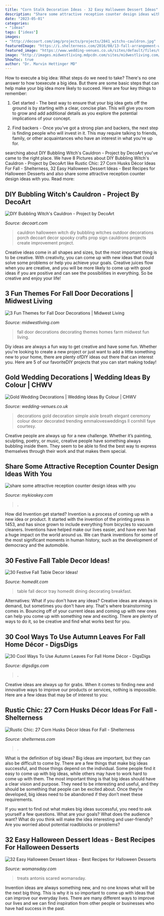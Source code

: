 ```yaml
---
title: "Corn Stalk Decoration Ideas - 32 Easy Halloween Dessert Ideas"
description: "Share some attractive reception counter design ideas with you"
date: "2023-05-01"
categories:
- "ideas"
tags: ["ideas"]
images:
- "http://decoart.com/img/projects/projects/2841_witchs-cauldron.jpg"
featuredImage: "https://i.shelterness.com/2016/08/13-fall-arrangement-with-pumpkins-gourds-hay-and-corn-stalks.jpg"
featured_image: "https://www.wedding-venues.co.uk/sites/default/files/Gold-Wedding-Decorations-fayecornhillphotography.jpg"
image: "http://images.midwestliving.mdpcdn.com/sites/midwestliving.com/files/styles/slide/public/101655520v2.jpg?itok=DIpe0QjN"
ShowToc: true
author: "Dr. Marvin Hettinger MD"
---
```



How to execute a big idea: What steps do we need to take?
There's no one answer to how toexecute a big idea. But there are some basic steps that can help make your big idea more likely to succeed. Here are four key things to remember: 
1. Get started - The best way to ensure that your big idea gets off the ground is by starting with a clear, concise plan. This will give you room to grow and add additional details as you explore the potential implications of your concept. 

2. Find backers - Once you've got a strong plan and backers, the next step is finding people who will invest in it. This may require talking to friends, family, or other acquaintances who have an interest in what you're up for.

	

		
searching about DIY Bubbling Witch&#039;s Cauldron - Project by DecoArt you've came to the right place. We have 8 Pictures about DIY Bubbling Witch&#039;s Cauldron - Project by DecoArt like Rustic Chic: 27 Corn Husks Décor Ideas For Fall - Shelterness, 32 Easy Halloween Dessert Ideas - Best Recipes for Halloween Desserts and also share some attractive reception counter design ideas with you. Read more:
		
    
## DIY Bubbling Witch&#039;s Cauldron - Project By DecoArt

<img loading=lazy src="http://decoart.com/img/projects/projects/2841_witchs-cauldron.jpg" onerror="this.onerror=null;this.src='https://tse2.mm.bing.net/th?id=OIP.cBkhU1AoMs2FH_WopZ31IwHaIY&amp;pid=15.1';" alt="DIY Bubbling Witch&#039;s Cauldron - Project by DecoArt">

_Source: decoart.com_

>cauldron halloween witch diy bubbling witches outdoor decorations porch decoart decor spooky crafts prop sign cauldrons projects create improvement project. 

	

Creative ideas come in all shapes and sizes, but the most important thing is to be creative. With creativity, you can come up with new ideas that could solve some problems or help you achieve your goals. Creative juices flow when you are creative, and you will be more likely to come up with good ideas if you are positive and can see the possibilities in everything. So be creative and enjoy your life!

    
## 3 Fun Themes For Fall Door Decorations | Midwest Living

<img loading=lazy src="http://images.midwestliving.mdpcdn.com/sites/midwestliving.com/files/styles/slide/public/101655520v2.jpg?itok=DIpe0QjN" onerror="this.onerror=null;this.src='https://tse2.mm.bing.net/th?id=OIP.FiW-szRIvjHAFnzs33XNygHaKG&amp;pid=15.1';" alt="3 Fun Themes for Fall Door Decorations | Midwest Living">

_Source: midwestliving.com_

>fall door decorations decorating themes homes farm midwest fun living. 

	

Diy ideas are always a fun way to get creative and have some fun. Whether you're looking to create a new project or just want to add a little something new to your home, there are plenty ofDIY ideas out there that can interest you. Here are 5 of our favoriteDIY projects that you can start making today!

    
## Gold Wedding Decorations | Wedding Ideas By Colour | CHWV

<img loading=lazy src="https://www.wedding-venues.co.uk/sites/default/files/Gold-Wedding-Decorations-fayecornhillphotography.jpg" onerror="this.onerror=null;this.src='https://tse2.mm.bing.net/th?id=OIP.1mClfZonftwSKgGP_H0ycQHaLF&amp;pid=15.1';" alt="Gold Wedding Decorations | Wedding Ideas By Colour | CHWV">

_Source: wedding-venues.co.uk_

>decorations gold decoration simple aisle breath elegant ceremony colour decor decorated trending emmalovesweddings ll cornhill faye courtesy. 

	

Creative people are always up for a new challenge. Whether it’s painting, sculpting, poetry, or music, creative people have something always bubbling inside them. They seem to be able to find the best way to express themselves through their work and that makes them special.

    
## Share Some Attractive Reception Counter Design Ideas With You

<img loading=lazy src="https://www.mykioskey.com/wp-content/uploads/2019/12/10-1500x750.jpg" onerror="this.onerror=null;this.src='https://tse1.mm.bing.net/th?id=OIP.M49x2RUHYSnIpcAnUS9j3wHaDt&amp;pid=15.1';" alt="share some attractive reception counter design ideas with you">

_Source: mykioskey.com_

>. 

	

How did Invention get started?
Invention is a process of coming up with a new idea or product. It started with the invention of the printing press in 1453, and has since grown to include everything from bicycles to vacuum cleaners. Inventions have helped make our lives easier, and have even had a huge impact on the world around us. We can thank inventions for some of the most significant moments in human history, such as the development of democracy and the automobile.

    
## 30 Festive Fall Table Decor Ideas!

<img loading=lazy src="http://cdn.homedit.com/wp-content/uploads/2014/09/fall-dining-room-table-tray.jpg" onerror="this.onerror=null;this.src='https://tse2.mm.bing.net/th?id=OIP.r9lPYKgLJJOKXIHqXzpNjwHaLH&amp;pid=15.1';" alt="30 Festive Fall Table Decor Ideas!">

_Source: homedit.com_

>table fall decor tray homedit dining decorating breakfast. 

	

Alternatives: What if you don't have any ideas?
Creative ideas are always in demand, but sometimes you don't have any. That's where brainstorming comes in. Bouncing off of your current ideas and coming up with new ones can help you come up with something new and exciting. There are plenty of ways to do it, so be creative and find what works best for you.

    
## 30 Cool Ways To Use Autumn Leaves For Fall Home Décor - DigsDigs

<img loading=lazy src="https://www.digsdigs.com/photos/ways-to-use-autumn-leaves-for-home-decor-29.jpg" onerror="this.onerror=null;this.src='https://tse4.mm.bing.net/th?id=OIP.a03u5h6wF_XNF2YBs4IvTAHaJ6&amp;pid=15.1';" alt="30 Cool Ways To Use Autumn Leaves For Fall Home Décor - DigsDigs">

_Source: digsdigs.com_

>. 

	

Creative ideas are always up for grabs. When it comes to finding new and innovative ways to improve our products or services, nothing is impossible. Here are a few ideas that may be of interest to you: 

    
## Rustic Chic: 27 Corn Husks Décor Ideas For Fall - Shelterness

<img loading=lazy src="https://i.shelterness.com/2016/08/13-fall-arrangement-with-pumpkins-gourds-hay-and-corn-stalks.jpg" onerror="this.onerror=null;this.src='https://tse1.mm.bing.net/th?id=OIP.TrrdLU0MK8jVe-PuPOlm8AHaHa&amp;pid=15.1';" alt="Rustic Chic: 27 Corn Husks Décor Ideas For Fall - Shelterness">

_Source: shelterness.com_

>. 

	

What is the definition of big ideas?
Big ideas are important, but they can also be difficult to come by. There are a few things that make big ideas successful, and those things depend on the individual. Some people find it easy to come up with big ideas, while others may have to work hard to come up with them.
The most important thing is that big ideas should have a clear vision and purpose. They need to be interesting and useful, and they should be something that people can be excited about. Once they’re developed, big ideas need to be abandoned if they don’t meet these requirements.

If you want to find out what makes big ideas successful, you need to ask yourself a few questions. What are your goals? What does the audience want? What do you think will make the idea interesting and user-friendly? Are you worried about potential roadblocks or problems?

    
## 32 Easy Halloween Dessert Ideas - Best Recipes For Halloween Desserts

<img loading=lazy src="https://hips.hearstapps.com/wdy.h-cdn.co/assets/16/32/1470849167-wdy100114halloweenmummies-003.jpg?crop=0.915xw:0.916xh;0.0587xw,0.0403xh&amp;resize=768:*" onerror="this.onerror=null;this.src='https://tse2.mm.bing.net/th?id=OIP.TSqbnppo-l33stz-6-89wAHaLH&amp;pid=15.1';" alt="32 Easy Halloween Dessert Ideas - Best Recipes for Halloween Desserts">

_Source: womansday.com_

>treats antonis scared womansday. 

	

Invention ideas are always something new, and no one knows what will be the next big thing. This is why it is so important to come up with ideas that can improve our everyday lives. There are many different ways to improve our lives and we can find inspiration from other people or businesses who have had success in the past.

